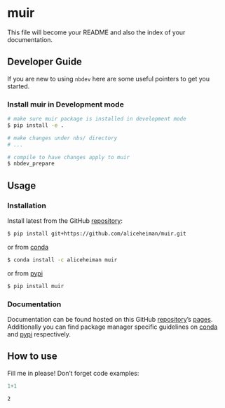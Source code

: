 # muir


<!-- WARNING: THIS FILE WAS AUTOGENERATED! DO NOT EDIT! -->

This file will become your README and also the index of your
documentation.

## Developer Guide

If you are new to using `nbdev` here are some useful pointers to get you
started.

### Install muir in Development mode

``` sh
# make sure muir package is installed in development mode
$ pip install -e .

# make changes under nbs/ directory
# ...

# compile to have changes apply to muir
$ nbdev_prepare
```

## Usage

### Installation

Install latest from the GitHub
[repository](https://github.com/aliceheiman/muir):

``` sh
$ pip install git+https://github.com/aliceheiman/muir.git
```

or from [conda](https://anaconda.org/aliceheiman/muir)

``` sh
$ conda install -c aliceheiman muir
```

or from [pypi](https://pypi.org/project/muir/)

``` sh
$ pip install muir
```

### Documentation

Documentation can be found hosted on this GitHub
[repository](https://github.com/aliceheiman/muir)’s
[pages](https://aliceheiman.github.io/muir/). Additionally you can find
package manager specific guidelines on
[conda](https://anaconda.org/aliceheiman/muir) and
[pypi](https://pypi.org/project/muir/) respectively.

## How to use

Fill me in please! Don’t forget code examples:

``` python
1+1
```

    2
